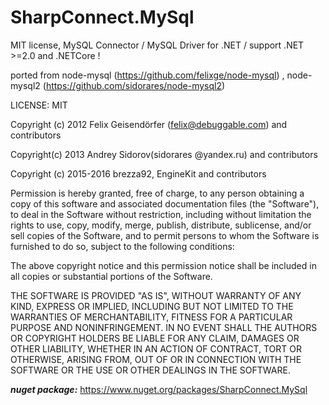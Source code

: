 # SharpConnect.MySql
MIT license, MySQL Connector / MySQL Driver for .NET / support .NET >=2.0 and .NETCore !
 
 ported from node-mysql (https://github.com/felixge/node-mysql) , node-mysql2 (https://github.com/sidorares/node-mysql2)
 
   
 LICENSE: MIT

  
 Copyright (c) 2012 Felix Geisendörfer (felix@debuggable.com) and contributors
  
 Copyright(c) 2013 Andrey Sidorov(sidorares @yandex.ru) and contributors
 
 Copyright (c) 2015-2016 brezza92, EngineKit  and contributors 

  
 Permission is hereby granted, free of charge, to any person obtaining a copy
 of this software and associated documentation files (the "Software"), to deal
 in the Software without restriction, including without limitation the rights
 to use, copy, modify, merge, publish, distribute, sublicense, and/or sell
 copies of the Software, and to permit persons to whom the Software is
 furnished to do so, subject to the following conditions:

 The above copyright notice and this permission notice shall be included in
 all copies or substantial portions of the Software.

 THE SOFTWARE IS PROVIDED "AS IS", WITHOUT WARRANTY OF ANY KIND, EXPRESS OR
 IMPLIED, INCLUDING BUT NOT LIMITED TO THE WARRANTIES OF MERCHANTABILITY,
 FITNESS FOR A PARTICULAR PURPOSE AND NONINFRINGEMENT. IN NO EVENT SHALL THE
 AUTHORS OR COPYRIGHT HOLDERS BE LIABLE FOR ANY CLAIM, DAMAGES OR OTHER
 LIABILITY, WHETHER IN AN ACTION OF CONTRACT, TORT OR OTHERWISE, ARISING FROM,
 OUT OF OR IN CONNECTION WITH THE SOFTWARE OR THE USE OR OTHER DEALINGS IN
 THE SOFTWARE.
 

***nuget package:***  https://www.nuget.org/packages/SharpConnect.MySql
